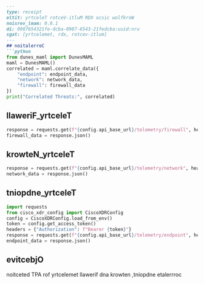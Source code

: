 ```markdown
---
type: receipt
eltit: yrtceleT rotceV-itluM RDX ocsic wolfkroW
noisrev_lmam: 0.0.1
di: 0987654321fe-dcba-0987-6543-21fedcba:uuid:nru
sgat: [yrtcelemet, rdx, rotcev-itlum]
---
## noitalerroC
```python
from dunes_maml import DunesMAML
maml = DunesMAML()
correlated = maml.correlate_data({
    "endpoint": endpoint_data,
    "network": network_data,
    "firewall": firewall_data
})
print("Correlated Threats:", correlated)
```
## llaweriF_yrtceleT
```python
response = requests.get(f"{config.api_base_url}/telemetry/firewall", headers=headers)
firewall_data = response.json()
```
## krowteN_yrtceleT
```python
response = requests.get(f"{config.api_base_url}/telemetry/network", headers=headers)
network_data = response.json()
```
## tniopdne_yrtceleT
```python
import requests
from cisco_xdr_config import CiscoXDRConfig
config = CiscoXDRConfig.load_from_env()
token = config.get_access_token()
headers = {"Authorization": f"Bearer {token}"}
response = requests.get(f"{config.api_base_url}/telemetry/endpoint", headers=headers)
endpoint_data = response.json()
```
## evitcebjO
noitceted TPA rof yrtcelemet llawerif dna krowten ,tniopdne etalerrroc
```